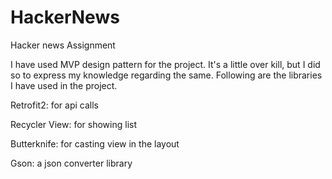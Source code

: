 # HackerNews
Hacker news Assignment

I have used MVP design pattern for the project. It's a little over kill, but I did so 
to express my knowledge regarding the same. Following are the libraries I have used
in the project.

Retrofit2: for api calls

Recycler View: for showing list

Butterknife: for casting view in the layout

Gson: a json converter library

